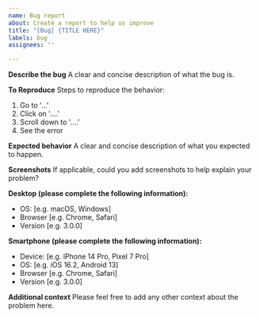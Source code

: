 ```yaml
---
name: Bug report
about: Create a report to help us improve
title: "[Bug] {TITLE HERE}"
labels: bug
assignees: ''

---
```


**Describe the bug**
A clear and concise description of what the bug is.

**To Reproduce**
Steps to reproduce the behavior:
1. Go to '...'
2. Click on '....'
3. Scroll down to '....'
4. See the error

**Expected behavior**
A clear and concise description of what you expected to happen.

**Screenshots**
If applicable, could you add screenshots to help explain your problem?

**Desktop (please complete the following information):**
 - OS: [e.g. macOS, Windows]
 - Browser [e.g. Chrome, Safari]
 - Version [e.g. 3.0.0]

**Smartphone (please complete the following information):**
 - Device: [e.g. iPhone 14 Pro, Pixel 7 Pro]
 - OS: [e.g. iOS 16.2, Android 13]
 - Browser [e.g. Chrome, Safari]
 - Version [e.g. 3.0.0]

**Additional context**
Please feel free to add any other context about the problem here.
